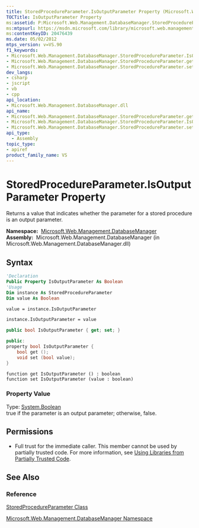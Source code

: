 ```yaml
---
title: StoredProcedureParameter.IsOutputParameter Property (Microsoft.Web.Management.DatabaseManager)
TOCTitle: IsOutputParameter Property
ms:assetid: P:Microsoft.Web.Management.DatabaseManager.StoredProcedureParameter.IsOutputParameter
ms:mtpsurl: https://msdn.microsoft.com/library/microsoft.web.management.databasemanager.storedprocedureparameter.isoutputparameter(v=VS.90)
ms:contentKeyID: 20476439
ms.date: 05/02/2012
mtps_version: v=VS.90
f1_keywords:
- Microsoft.Web.Management.DatabaseManager.StoredProcedureParameter.IsOutputParameter
- Microsoft.Web.Management.DatabaseManager.StoredProcedureParameter.get_IsOutputParameter
- Microsoft.Web.Management.DatabaseManager.StoredProcedureParameter.set_IsOutputParameter
dev_langs:
- csharp
- jscript
- vb
- cpp
api_location:
- Microsoft.Web.Management.DatabaseManager.dll
api_name:
- Microsoft.Web.Management.DatabaseManager.StoredProcedureParameter.get_IsOutputParameter
- Microsoft.Web.Management.DatabaseManager.StoredProcedureParameter.IsOutputParameter
- Microsoft.Web.Management.DatabaseManager.StoredProcedureParameter.set_IsOutputParameter
api_type:
  - Assembly
topic_type:
- apiref
product_family_name: VS
---
```


# StoredProcedureParameter.IsOutputParameter Property

Returns a value that indicates whether the parameter for a stored procedure is an output parameter.

**Namespace:**  [Microsoft.Web.Management.DatabaseManager](microsoft-web-management-databasemanager-namespace.md)  
**Assembly:**  Microsoft.Web.Management.DatabaseManager (in Microsoft.Web.Management.DatabaseManager.dll)

## Syntax

```vb
'Declaration
Public Property IsOutputParameter As Boolean
'Usage
Dim instance As StoredProcedureParameter
Dim value As Boolean

value = instance.IsOutputParameter

instance.IsOutputParameter = value
```

```csharp
public bool IsOutputParameter { get; set; }
```

```cpp
public:
property bool IsOutputParameter {
    bool get ();
    void set (bool value);
}
```

```jscript
function get IsOutputParameter () : boolean
function set IsOutputParameter (value : boolean)
```

### Property Value

Type: [System.Boolean](https://msdn.microsoft.com/library/a28wyd50)  
true if the parameter is an output parameter; otherwise, false.  

## Permissions

  - Full trust for the immediate caller. This member cannot be used by partially trusted code. For more information, see [Using Libraries from Partially Trusted Code](https://msdn.microsoft.com/library/8skskf63).

## See Also

### Reference

[StoredProcedureParameter Class](storedprocedureparameter-class-microsoft-web-management-databasemanager.md)

[Microsoft.Web.Management.DatabaseManager Namespace](microsoft-web-management-databasemanager-namespace.md)
